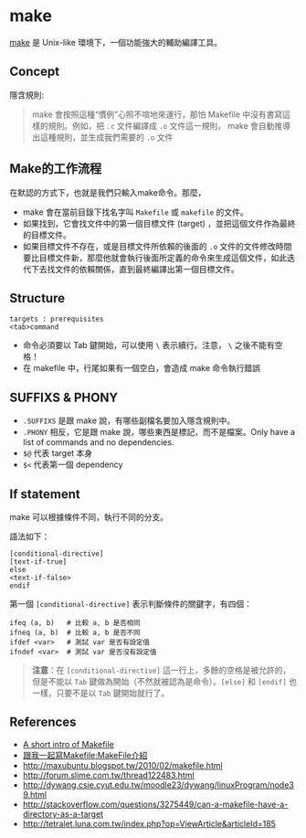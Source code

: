 # make

[make](https://www.gnu.org/software/make/) 是 Unix-like 環境下，一個功能強大的輔助編譯工具。

## Concept

隱含規則:

> make 會按照這種“慣例”心照不喧地來運行，那怕 Makefile 中沒有書寫這樣的規則。例如，把 `.c` 文件編譯成 `.o` 文件這一規則， make 會自動推導出這種規則，並生成我們需要的 `.o` 文件

## Make的工作流程

在默認的方式下，也就是我們只輸入make命令。那麼，

* make 會在當前目錄下找名字叫 `Makefile` 或 `makefile` 的文件。
* 如果找到，它會找文件中的第一個目標文件 (target) ，並把這個文件作為最終的目標文件。
* 如果目標文件不存在，或是目標文件所依賴的後面的 `.o` 文件的文件修改時間要比目標文件新，那麼他就會執行後面所定義的命令來生成這個文件，如此迭代下去找文件的依賴關係，直到最終編譯出第一個目標文件。

## Structure

```
targets : prerequisites
<tab>command
```

- 命令必須要以 Tab 鍵開始，可以使用 `\` 表示續行。注意， `\` 之後不能有空格！
- 在 makefile 中，行尾如果有一個空白，會造成 make 命令執行錯誤

## SUFFIXS & PHONY

* `.SUFFIXS` 是跟 make 說，有哪些副檔名要加入隱含規則中。
* `.PHONY` 相反，它是跟 make 說，哪些東西是標記，而不是檔案。Only have a list of commands and no dependencies. 
* `$@` 代表 target 本身
* `$<` 代表第一個 dependency

## If statement

make 可以根據條件不同，執行不同的分支。

語法如下：

```
[conditional-directive]
[text-if-true]
else
<text-if-false>
endif
```

第一個 `[conditional-directive]` 表示判斷條件的關鍵字，有四個：

```
ifeq (a, b)   # 比較 a, b 是否相同
ifneq (a, b)  # 比較 a, b 是否不同
ifdef <var>   # 測試 var 是否有設定值
ifndef <var>  # 測試 var 是否沒有設定值
```

> **注意**：在 `[conditional-directive]` 這一行上，多餘的空格是被允許的，但是不能以 `Tab` 鍵做為開始（不然就被認為是命令）。`[else]` 和 `[endif]` 也一樣，只要不是以 `Tab` 鍵開始就行了。

## References

* [A short intro of Makefile](https://www3.nd.edu/~zxu2/acms60212-40212/Makefile.pdf)
* [跟我一起寫Makefile:MakeFile介紹](http://wiki.ubuntu.org.cn/index.php?title=%E8%B7%9F%E6%88%91%E4%B8%80%E8%B5%B7%E5%86%99Makefile:%E4%BD%BF%E7%94%A8%E5%87%BD%E6%95%B0&variant=zh-hant)
* http://maxubuntu.blogspot.tw/2010/02/makefile.html
* http://forum.slime.com.tw/thread122483.html
* http://dywang.csie.cyut.edu.tw/moodle23/dywang/linuxProgram/node39.html
* http://stackoverflow.com/questions/3275449/can-a-makefile-have-a-directory-as-a-target
* http://tetralet.luna.com.tw/index.php?op=ViewArticle&articleId=185
